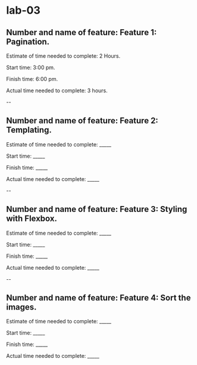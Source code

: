 # lab-03

## Number and name of feature: Feature 1: Pagination.

Estimate of time needed to complete: 2 Hours.

Start time: 3:00 pm.

Finish time: 6:00 pm.

Actual time needed to complete: 3 hours.

--

## Number and name of feature: Feature 2: Templating.

Estimate of time needed to complete: _____

Start time: _____

Finish time: _____

Actual time needed to complete: _____

--

## Number and name of feature: Feature 3: Styling with Flexbox.

Estimate of time needed to complete: _____

Start time: _____

Finish time: _____

Actual time needed to complete: _____

--

## Number and name of feature: Feature 4: Sort the images.

Estimate of time needed to complete: _____

Start time: _____

Finish time: _____

Actual time needed to complete: _____
